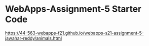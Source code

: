 # WebApps-Assignment-5 Starter Code<br>
https://44-563-webapps-f21.github.io/webapps-s21-assignment-5-jawahar-reddy/animals.html
